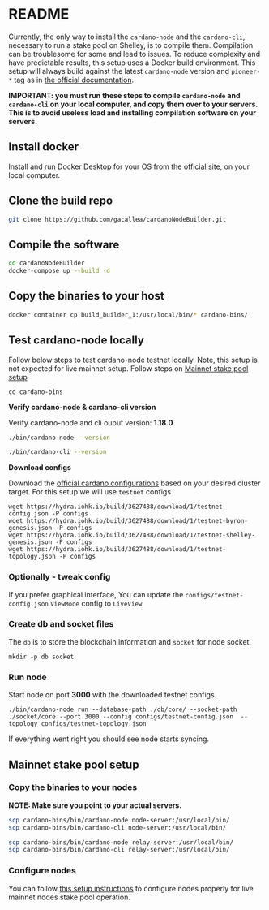 # README #

Currently, the only way to install the ```cardano-node``` and the ```cardano-cli```, necessary to run a stake pool on Shelley, is to compile them. Compilation can be troublesome for some and lead to issues. To reduce complexity and have predictable results, this setup uses a Docker build environment. This setup will always build against the latest ```cardano-node``` version and ```pioneer-*``` tag as in [the official documentation](https://github.com/input-output-hk/cardano-tutorials/blob/master/node-setup/build.md).

**IMPORTANT: you must run these steps to compile ```cardano-node``` and ```cardano-cli``` on your local computer, and copy them over to your servers. This is to avoid useless load and installing compilation software on your servers.**

## Install docker ##

Install and run Docker Desktop for your OS from [the official site](https://www.docker.com/products/docker-desktop), on your local computer.

## Clone the build repo ##

```bash
git clone https://github.com/gacallea/cardanoNodeBuilder.git
```

## Compile the software ##

```bash
cd cardanoNodeBuilder
docker-compose up --build -d
```

## Copy the binaries to your host ##

```bash
docker container cp build_builder_1:/usr/local/bin/* cardano-bins/
```

## Test cardano-node locally 

Follow below steps to test cardano-node testnet locally. Note, this setup is not expected for live mainnet setup. Follow steps on [Mainnet stake pool setup](#mainnet-stake-pool-setup)

```
cd cardano-bins
```

**Verify cardano-node & cardano-cli version**

Verify cardano-node and cli ouput version: **1.18.0**

```bash
./bin/cardano-node --version
```

```bash
./bin/cardano-cli --version
```

**Download configs**

Download the [official cardano configurations](https://hydra.iohk.io/build/3627488/download/1/index.html) based on your desired cluster target. For this setup we will use `testnet` configs

```
wget https://hydra.iohk.io/build/3627488/download/1/testnet-config.json -P configs
wget https://hydra.iohk.io/build/3627488/download/1/testnet-byron-genesis.json -P configs
wget https://hydra.iohk.io/build/3627488/download/1/testnet-shelley-genesis.json -P configs
wget https://hydra.iohk.io/build/3627488/download/1/testnet-topology.json -P configs
```


### Optionally - tweak config 

If you prefer graphical interface, You can update the `configs/testnet-config.json` `ViewMode` config to `LiveView` 


### Create db and socket files

The `db` is to store the blockchain information and `socket` for node socket.

```
mkdir -p db socket
```

### Run node

Start node on port **3000** with the downloaded testnet configs.


```
./bin/cardano-node run --database-path ./db/core/ --socket-path ./socket/core --port 3000 --config configs/testnet-config.json  --topology configs/testnet-topology.json
```

If everything went right you should see node starts syncing.


## Mainnet stake pool setup

### Copy the binaries to your nodes ##

**NOTE: Make sure you point to your actual servers.**

```bash
scp cardano-bins/bin/cardano-node node-server:/usr/local/bin/
scp cardano-bins/bin/cardano-cli node-server:/usr/local/bin/
```

```bash
scp cardano-bins/bin/cardano-node relay-server:/usr/local/bin/
scp cardano-bins/bin/cardano-cli relay-server:/usr/local/bin/
```

### Configure nodes

You can follow [this setup instructions](https://cardano-node-installation.stakepool247.eu/cardano-node-configuration/cardano-node-configuration) to configure nodes properly for live mainnet nodes stake pool operation.
